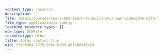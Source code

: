 ```yaml
---
content_type: resource
description: ''
file: /media/courses/res-3-003-learn-to-build-your-own-videogame-with-the-unity-game-engine-and-microsoft-kinect-january-iap-2017/ffdd03642279554cbd3945138854fe23_xfbzRPUagPY.vtt
file_type: application/x-subrip
learning_resource_types: []
ocw_type: OCWFile
resourcetype: Other
title: 3play caption file
uid: ffdd0364-2279-554c-bd39-45138854fe23
---
```

